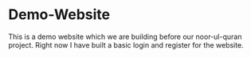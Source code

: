 # Demo-Website

This is a demo website which we are building before our noor-ul-quran project.
Right now I have built a basic login and register for the website.
